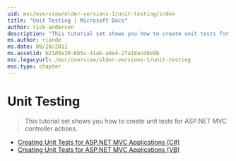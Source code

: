 ```yaml
---
uid: mvc/overview/older-versions-1/unit-testing/index
title: "Unit Testing | Microsoft Docs"
author: rick-anderson
description: "This tutorial set shows you how to create unit tests for ASP.NET MVC controller actions."
ms.author: riande
ms.date: 09/28/2011
ms.assetid: b21d9a30-6b5c-41ab-a8e4-2fa18acd8e9b
msc.legacyurl: /mvc/overview/older-versions-1/unit-testing
msc.type: chapter
---
```

# Unit Testing

> This tutorial set shows you how to create unit tests for ASP.NET MVC controller actions.


- [Creating Unit Tests for ASP.NET MVC Applications (C#)](creating-unit-tests-for-asp-net-mvc-applications-cs.md)
- [Creating Unit Tests for ASP.NET MVC Applications (VB)](creating-unit-tests-for-asp-net-mvc-applications-vb.md)
